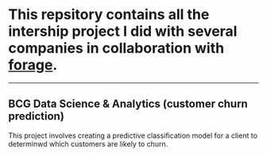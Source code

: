 # This repsitory contains all the intership project I did with several companies in collaboration with [forage](https://www.theforage.com).

---

## BCG Data Science  & Analytics (customer churn prediction)

This project involves creating a predictive classification model for a client to determinwd which customers are likely to churn.
